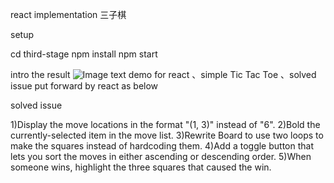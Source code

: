  react implementation 三子棋 

setup
   
   cd third-stage
   npm install
   npm start
   
intro
   the result
   ![Image text](http://os8ijrim6.bkt.clouddn.com/three-grame.png)
  demo for react 、simple Tic Tac Toe 、solved issue put forward by react as below
   
solved issue
    
   1)Display the move locations in the format "(1, 3)" instead of "6".
   2)Bold the currently-selected item in the move list.
   3)Rewrite Board to use two loops to make the squares instead of hardcoding them.
   4)Add a toggle button that lets you sort the moves in either ascending or descending order.
   5)When someone wins, highlight the three squares that caused the win.
   